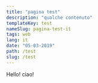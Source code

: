 ```yaml
---
title: "pagina test"
description: "qualche contenuto"
templateKey: test
nameSlug: pagina-test-it
tags: web
lang: it
date: "05-03-2019"
path: /test
slug: /test
---
```


Hello! ciao!
